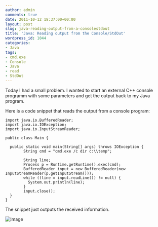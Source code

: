```yaml
---
author: admin
comments: true
date: 2011-10-12 18:37:00+00:00
layout: post
slug: java-reading-output-from-a-consolestdout
title: 'Java: Reading output from the Console/StdOut'
wordpress_id: 1044
categories:
- Java
tags:
- cmd.exe
- Console
- Java
- read
- StdOut
---
```


Today I had a small problem. I wanted to start an external C++ console programm with some parameters and get the output back to my Java program.

Here is a code snippet that reads the output from a console program:
    
    import java.io.BufferedReader;
    import java.io.IOException;
    import java.io.InputStreamReader;
    
    public class Main {
    
      public static void main(String[] args) throws IOException {
            String cmd = "cmd.exe /c dir c:\\temp";
            
            String line;
            Process p = Runtime.getRuntime().exec(cmd);
            BufferedReader input = new BufferedReader(new InputStreamReader(p.getInputStream()));
            while ((line = input.readLine()) != null) {
              System.out.println(line);
            }
            input.close();
      }
    }
    







The snippet just outputs the received information.




![image](https://andydunkel.net/assets/uploads/2011/10/image5.png)
